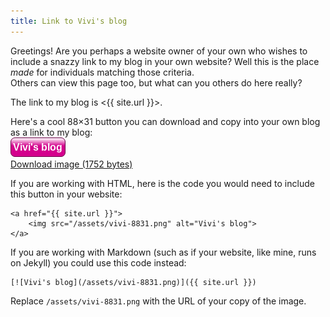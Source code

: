 ```yaml
---
title: Link to Vivi's blog
---
```

Greetings! Are you perhaps a website owner of your own who wishes to include a snazzy link to my blog in your own website? Well this is the place _made_ for individuals matching those criteria.  
Others can view this page too, but what can you others do here really?

The link to my blog is <{{ site.url }}>.

Here's a cool 88×31 button you can download and copy into your own blog as a link to my blog:  
![Vivi's blog](/assets/vivi-8831.png)  
<a href="/assets/vivi-8831.png" download>Download image (1752 bytes)</a>

If you are working with HTML, here is the code you would need to include this button in your website:
```
<a href="{{ site.url }}">
	<img src="/assets/vivi-8831.png" alt="Vivi's blog">
</a>
```
If you are working with Markdown (such as if your website, like mine, runs on Jekyll) you could use this code instead:
```
[![Vivi's blog](/assets/vivi-8831.png)]({{ site.url }})
```
Replace `/assets/vivi-8831.png` with the URL of your copy of the image.

